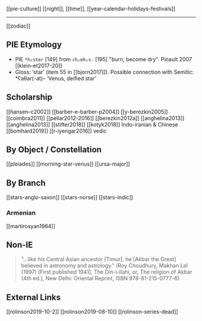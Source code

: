 [[pie-culture]]
[[night]], [[time]], [[year-calendar-holidays-festivals]]

---

[[zodiac]]

## PIE Etymology
- PIE `*h₂ster` [149] from `√h₂eh₁s-` [195] "burn, become dry". Pinault 2007 [[klein-et2017-20]]
- Gloss: ‘star’ (item 55 in [[bjorn2017]]). Possible connection with Semitic: *ʕaθar(-at)– ‘Venus, deified star’


## Scholarship
[[hansen-c2002]]
[[barber-e-barber-p2004]]
[[y-berezkin2005]]
[[coimbra2011]]
[[pellar2012-2016]]
[[berezkin2012a]]
[[anghelina2013]]
[[anghelina2013]]
[[stifter2018]]
[[kotyk2018]] Indo-iranian & Chinese
[[bomhard2019]]
[[r-iyengar2016]] vedic

## By Object / Constellation
[[pleiades]]
[[morning-star-venus]]
[[ursa-major]]

## By Branch
[[stars-anglo-saxon]]
[[stars-norse]]
[[stars-indic]]

### Armenian
[[martirosyan1964]]

## Non-IE
> "...like his Central Asian ancestor [Timur], he [Akbar the Great] believed in astronomy and astrology." (Roy Choudhury, Makhan Lal (1997) [First published 1941], The Din-i-Ilahi, or, The religion of Akbar (4th ed.), New Delhi: Oriental Reprint, ISBN 978-81-215-0777-6)

## External Links
[[rolinson2019-10-2]]
[[rolinson2019-08-10]]
[[rolinson-series-dead]]